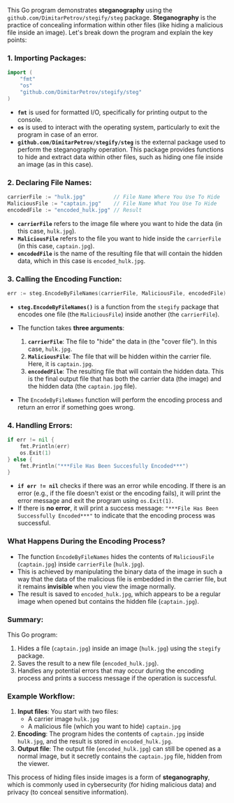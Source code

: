 This Go program demonstrates **steganography** using the `github.com/DimitarPetrov/stegify/steg` package. **Steganography** is the practice of concealing information within other files (like hiding a malicious file inside an image). Let's break down the program and explain the key points:

### **1. Importing Packages:**
```go
import (
	"fmt"
	"os"
	"github.com/DimitarPetrov/stegify/steg"
)
```
- **`fmt`** is used for formatted I/O, specifically for printing output to the console.
- **`os`** is used to interact with the operating system, particularly to exit the program in case of an error.
- **`github.com/DimitarPetrov/stegify/steg`** is the external package used to perform the steganography operation. This package provides functions to hide and extract data within other files, such as hiding one file inside an image (as in this case).

### **2. Declaring File Names:**
```go
carrierFile := "hulk.jpg"         // File Name Where You Use To Hide
MaliciousFile := "captain.jpg"    // File Name What You Use To Hide
encodedFile := "encoded_hulk.jpg" // Result
```
- **`carrierFile`** refers to the image file where you want to hide the data (in this case, `hulk.jpg`).
- **`MaliciousFile`** refers to the file you want to hide inside the `carrierFile` (in this case, `captain.jpg`).
- **`encodedFile`** is the name of the resulting file that will contain the hidden data, which in this case is `encoded_hulk.jpg`.

### **3. Calling the Encoding Function:**
```go
err := steg.EncodeByFileNames(carrierFile, MaliciousFile, encodedFile)
```
- **`steg.EncodeByFileNames()`** is a function from the `stegify` package that encodes one file (the `MaliciousFile`) inside another (the `carrierFile`). 
- The function takes **three arguments**:
  1. **`carrierFile`**: The file to "hide" the data in (the "cover file"). In this case, `hulk.jpg`.
  2. **`MaliciousFile`**: The file that will be hidden within the carrier file. Here, it is `captain.jpg`.
  3. **`encodedFile`**: The resulting file that will contain the hidden data. This is the final output file that has both the carrier data (the image) and the hidden data (the `captain.jpg` file).

- The `EncodeByFileNames` function will perform the encoding process and return an error if something goes wrong.

### **4. Handling Errors:**
```go
if err != nil {
	fmt.Println(err)
	os.Exit(1)
} else {
	fmt.Println("***File Has Been Succesfully Encoded***")
}
```
- **`if err != nil`** checks if there was an error while encoding. If there is an error (e.g., if the file doesn't exist or the encoding fails), it will print the error message and exit the program using `os.Exit(1)`.
- If there is **no error**, it will print a success message: `"***File Has Been Successfully Encoded***"` to indicate that the encoding process was successful.

### **What Happens During the Encoding Process?**
- The function `EncodeByFileNames` hides the contents of `MaliciousFile` (`captain.jpg`) inside `carrierFile` (`hulk.jpg`).
- This is achieved by manipulating the binary data of the image in such a way that the data of the malicious file is embedded in the carrier file, but it remains **invisible** when you view the image normally.
- The result is saved to `encoded_hulk.jpg`, which appears to be a regular image when opened but contains the hidden file (`captain.jpg`).

### **Summary:**
This Go program:
1. Hides a file (`captain.jpg`) inside an image (`hulk.jpg`) using the `stegify` package.
2. Saves the result to a new file (`encoded_hulk.jpg`).
3. Handles any potential errors that may occur during the encoding process and prints a success message if the operation is successful.

### **Example Workflow:**
1. **Input files**: You start with two files:
   - A carrier image `hulk.jpg`
   - A malicious file (which you want to hide) `captain.jpg`
2. **Encoding**: The program hides the contents of `captain.jpg` inside `hulk.jpg`, and the result is stored in `encoded_hulk.jpg`.
3. **Output file**: The output file (`encoded_hulk.jpg`) can still be opened as a normal image, but it secretly contains the `captain.jpg` file, hidden from the viewer.

This process of hiding files inside images is a form of **steganography**, which is commonly used in cybersecurity (for hiding malicious data) and privacy (to conceal sensitive information).